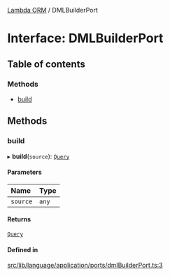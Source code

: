 [Lambda ORM](../README.md) / DMLBuilderPort

# Interface: DMLBuilderPort

## Table of contents

### Methods

- [build](DMLBuilderPort.md#build)

## Methods

### build

▸ **build**(`source`): [`Query`](../classes/Query.md)

#### Parameters

| Name | Type |
| :------ | :------ |
| `source` | `any` |

#### Returns

[`Query`](../classes/Query.md)

#### Defined in

[src/lib/language/application/ports/dmlBuilderPort.ts:3](https://github.com/FlavioLionelRita/lambdaorm/blob/45e3c40a/src/lib/language/application/ports/dmlBuilderPort.ts#L3)

